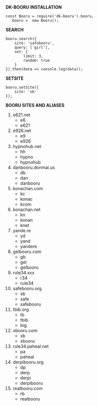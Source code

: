 **DK-BOORU**
**INSTALLATION**
```
const Booru = require('dk-booru').booru,
   booru =  new Booru();
```
**SEARCH**
```
booru.search({
    site: 'safebooru',
    query: ['girl'],
    set: {
        limit: 3,
        random: true
    }
}).then(data => console.log(data));
```
**SETSITE**
```
booru.setSite({
    site: 'sb'
});
```
**BOORU SITES AND ALIASES**
1. e621.net
	* e6
	* e621
1. e926.net
	* e9
	* e926
1. hypnohub.net
	* hh
	* hypno
	* hypnohub
1. danbooru.donmai.us
	* db
	* dan
	* danbooru
1. konachan.com
	* kc
	* konac
	* kcom
1. konachan.net
	* kn
	* konan
	* knet
1. yande.re
	* yd
	* yand
	* yandere
1. gelbooru.com
	* gb
	* gel
	* gelbooru
1. rule34.xxx
	* r34
	* rule34
1. safebooru.org
	* sb
	* safe
	* safebooru
1. tbib.org
	* tb
	* tbib
	* big
1. xbooru.com
	* xb
	* xbooru
1. rule34.paheal.net
	* pa
	* paheal
1. derpibooru.org
	* dp
	* derp
	* derpi
	* derpibooru
1. realbooru.com
	* rb
	* realbooru
